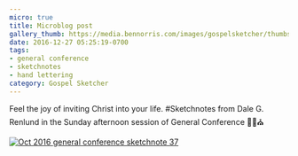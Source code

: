 ```yaml
---
micro: true
title: Microblog post
gallery_thumb: https://media.bennorris.com/images/gospelsketcher/thumbs/oct-16-5-renlund.jpg
date: 2016-12-27 05:25:19-0700
tags:
- general conference
- sketchnotes
- hand lettering
category: Gospel Sketcher
---
```


Feel the joy of inviting Christ into your life.
#Sketchnotes from Dale G. Renlund in the Sunday afternoon session of General Conference ✍🏼⛪️

[![Oct 2016 general conference sketchnote 37](https://media.bennorris.com/images/gospelsketcher/general-conference/oct-2016/oct-16-5-renlund.jpg)](https://media.bennorris.com/images/gospelsketcher/general-conference/oct-2016/oct-16-5-renlund.jpg)